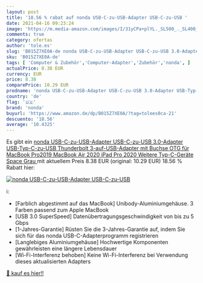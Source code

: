 ```yaml
---
layout: post
title: '18.56 % rabat auf nonda USB-C-zu-USB-Adapter USB-C-zu-USB '
date: 2021-04-16 09:23:24
image: 'https://m.media-amazon.com/images/I/31yCPa+plYL._SL500_._SL400_.jpg'
comments: true
category: ofertas
author: 'tole.es'
slug: 'B015Z7XE0A-de nonda USB-C-zu-USB-Adapter USB-C-zu-USB 3.0-Adapter USB-...'
sku: 'B015Z7XE0A-de'
tags: [ 'Computer & Zubehör','Computer-Adapter','Zubehör','nonda', ]
actualPrice: 8.38 EUR
currency: EUR
price: 8.38
comparePrice: 10.29 EUR
prodname: 'nonda USB-C-zu-USB-Adapter USB-C-zu-USB 3.0-Adapter USB-Typ-C-zu-USB Thunderbolt 3-auf-USB-Adapter mit Buchse OTG für MacBook Pro2019 MacBook Air 2020 iPad Pro 2020 Weitere Typ-C-Geräte Space Grau '
country: 'de'
flag: '🇩🇪'
brand: 'nonda'
buyurl: 'https://www.amazon.de/dp/B015Z7XE0A/?tag=tolees0ca-21'
descuento: '18.56'
average: '10.4325'
---
```


Es gibt ein [nonda USB-C-zu-USB-Adapter USB-C-zu-USB 3.0-Adapter USB-Typ-C-zu-USB Thunderbolt 3-auf-USB-Adapter mit Buchse OTG für MacBook Pro2019 MacBook Air 2020 iPad Pro 2020 Weitere Typ-C-Geräte Space Grau ](https://www.amazon.de/dp/B015Z7XE0A/?tag=tolees0ca-21) mit aktuellem Preis 8.38 EUR (original: 10.29 EUR) 18.56 % Rabatt hier:

[![nonda USB-C-zu-USB-Adapter USB-C-zu-USB ](https://m.media-amazon.com/images/I/31yCPa+plYL._SL500_._SL400_.jpg)](https://www.amazon.de/dp/B015Z7XE0A/?tag=tolees0ca-21)

ℹ️:

- [Farblich abgestimmt auf das MacBook] Unibody-Aluminiumgehäuse. 3 Farben passend zum Apple MacBook
- [USB 3.0 SuperSpeed] Datenübertragungsgeschwindigkeit von bis zu 5 Gbps
- [1-Jahres-Garantie] Rüsten Sie die 3-Jahres-Garantie auf, indem Sie sich für das nonda USB-C-Adapterprogramm registrieren
- [Langlebiges Aluminiumgehäuse] Hochwertige Komponenten gewährleisten eine längere Lebensdauer
- [Wi-Fi-Interferenz behoben] Keine Wi-Fi-Interferenz bei Verwendung dieses aktualisierten Adapters

[🛒 kauf es hier!!](https://www.amazon.de/dp/B015Z7XE0A/?tag=tolees0ca-21)
